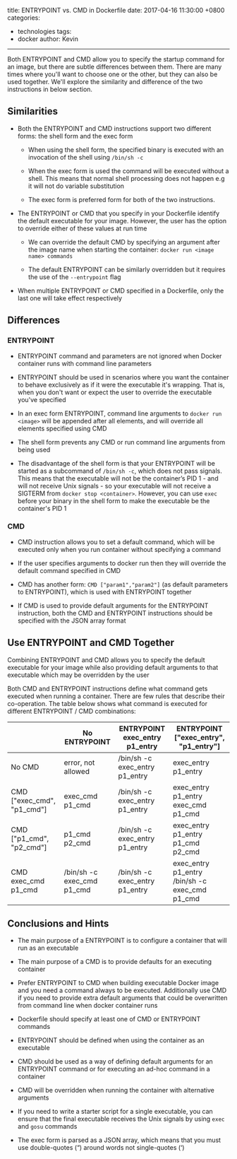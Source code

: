 title: ENTRYPOINT vs. CMD in Dockerfile
date: 2017-04-16 11:30:00 +0800
categories:
 - technologies
tags:
 - docker
author: Kevin
---

Both ENTRYPOINT and CMD allow you to specify the startup command for an image, but there are subtle differences between them. There are many times where you'll want to choose one or the other, but they can also be used together. We'll explore the similarity and difference of the two instructions in below section.

<!-- more -->

## Similarities

* Both the ENTRYPOINT and CMD instructions support two different forms: the shell form and the exec form

    - When using the shell form, the specified binary is executed with an invocation of the shell using `/bin/sh -c`

    - When the exec form is used the command will be executed without a shell. This means that normal shell processing does not happen e.g it will not do variable substitution

    - The exec form is preferred form for both of the two instructions.
    

* The ENTRYPOINT or CMD that you specify in your Dockerfile identify the default executable for your image. However, the user has the option to override either of these values at run time

    - We can override the default CMD by specifying an argument after the image name when starting the container: `docker run <image name> commands`
    
    - The default ENTRYPOINT can be similarly overridden but it requires the use of the `--entrypoint` flag

* When multiple ENTRYPOINT or CMD specified in a Dockerfile, only the last one will take effect respectively

## Differences

### ENTRYPOINT

* ENTRYPOINT command and parameters are not ignored when Docker container runs with command line parameters
 
* ENTRYPOINT should be used in scenarios where you want the container to behave exclusively as if it were the executable it's wrapping. That is, when you don't want or expect the user to override the executable you've specified

* In an exec form ENTRYPOINT, command line arguments to `docker run <image>` will be appended after all elements, and will override all elements specified using CMD

* The shell form prevents any CMD or run command line arguments from being used

* The disadvantage of the shell form is that your ENTRYPOINT will be started as a subcommand of `/bin/sh -c`, which does not pass signals. This means that the executable will not be the container’s PID 1 - and will not receive Unix signals - so your executable will not receive a SIGTERM from `docker stop <container>`. However, you can use `exec` before your binary in the shell form to make the executable be the container's PID 1

### CMD

* CMD instruction allows you to set a default command, which will be executed only when you run container without specifying a command

* If the user specifies arguments to docker run then they will override the default command specified in CMD

* CMD has another form: `CMD ["param1","param2"]` (as default parameters to ENTRYPOINT), which is used with ENTRYPOINT together 

* If CMD is used to provide default arguments for the ENTRYPOINT instruction, both the CMD and ENTRYPOINT instructions should be specified with the JSON array format

## Use ENTRYPOINT and CMD Together

Combining ENTRYPOINT and CMD allows you to specify the default executable for your image while also providing default arguments to that executable which may be overridden by the user

Both CMD and ENTRYPOINT instructions define what command gets executed when running a container. There are few rules that describe their co-operation. The table below shows what command is executed for different ENTRYPOINT / CMD combinations:

|                             | No ENTRYPOINT               | ENTRYPOINT exec_entry p1_entry  | ENTRYPOINT ["exec_entry", "p1_entry"]             |
|-----------------------------|-----------------------------|---------------------------------|---------------------------------------------------|
| No CMD                      | error, not allowed          | /bin/sh -c exec\_entry p1_entry | exec\_entry p1_entry                              |
| CMD ["exec_cmd", "p1_cmd"]  | exec\_cmd p1_cmd            | /bin/sh -c exec\_entry p1_entry | exec\_entry p1\_entry exec\_cmd p1_cmd            |
| CMD ["p1_cmd", "p2_cmd"]    | p1\_cmd p2_cmd              | /bin/sh -c exec\_entry p1_entry | exec\_entry p1\_entry p1\_cmd p2_cmd              |
| CMD exec\_cmd p1_cmd        | /bin/sh -c exec\_cmd p1_cmd | /bin/sh -c exec\_entry p1_entry | exec\_entry p1\_entry /bin/sh -c exec\_cmd p1_cmd |




## Conclusions and Hints

* The main purpose of a ENTRYPOINT is to configure a container that will run as an executable

* The main purpose of a CMD is to provide defaults for an executing container

* Prefer ENTRYPOINT to CMD when building executable Docker image and you need a command always to be executed. Additionally use CMD if you need to provide extra default arguments that could be overwritten from command line when docker container runs

* Dockerfile should specify at least one of CMD or ENTRYPOINT commands

* ENTRYPOINT should be defined when using the container as an executable

* CMD should be used as a way of defining default arguments for an ENTRYPOINT command or for executing an ad-hoc command in a container

* CMD will be overridden when running the container with alternative arguments

* If you need to write a starter script for a single executable, you can ensure that the final executable receives the Unix signals by using `exec` and `gosu` commands

* The exec form is parsed as a JSON array, which means that you must use double-quotes (“) around words not single-quotes (‘)



